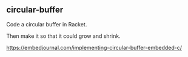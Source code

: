 ## circular-buffer

Code a circular buffer in Racket.

Then make it so that it could grow and shrink.

https://embedjournal.com/implementing-circular-buffer-embedded-c/
